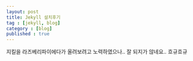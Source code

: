 ```yaml
---
layout: post
title: Jekyll 설치후기
tag : [jekyll, blog]
category : [blog]
published : true
---
```


지킬을 라즈베리파이에다가 올려보려고 노력하였으나.. 잘 되지가 않네요.. 흐규흐규